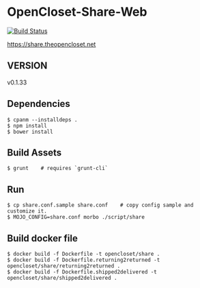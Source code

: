 # OpenCloset-Share-Web #

[![Build Status](https://travis-ci.org/opencloset/monitor.svg?branch=v0.1.33)](https://travis-ci.org/opencloset/OpenCloset-Share-Web)

https://share.theopencloset.net

## VERSION ##

v0.1.33

## Dependencies ##

    $ cpanm --installdeps .
    $ npm install
    $ bower install

## Build Assets ##

    $ grunt    # requires `grunt-cli`

## Run ##

    $ cp share.conf.sample share.conf    # copy config sample and customize it.
    $ MOJO_CONFIG=share.conf morbo ./script/share

## Build docker file ##

    $ docker build -f Dockerfile -t opencloset/share .
    $ docker build -f Dockerfile.returning2returned -t opencloset/share/returning2returned .
    $ docker build -f Dockerfile.shipped2delivered -t opencloset/share/shipped2delivered .
